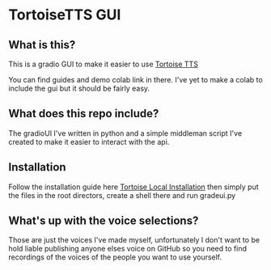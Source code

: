 # TortoiseTTS GUI
## What is this?
This is a gradio GUI to make it easier to use [Tortoise TTS](https://github.com/neonbjb/tortoise-tts)

You can find guides and demo colab link in there. I've yet to make a colab to include the gui but it should be fairly easy.

## What does this repo include?
The gradioUI I've written in python and a simple middleman script I've created to make it easier to interact with the api.

## Installation
Follow the installation guide here [Tortoise Local Installation](https://github.com/neonbjb/tortoise-tts#local-installation) then simply put the files in the root directors, create a shell there and run gradeui.py

## What's up with the voice selections?
Those are just the voices I've made myself, unfortunately I don't want to be hold liable publishing anyone elses voice on GitHub so you need to find recordings of the voices of the people you want to use yourself.
